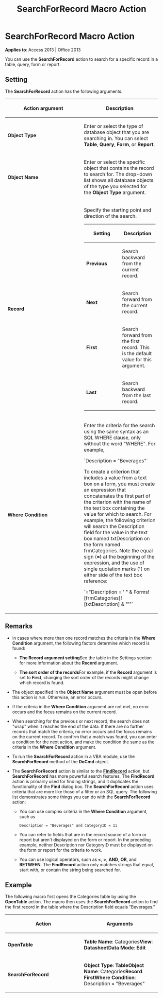 ﻿---
title: SearchForRecord Macro Action
TOCTitle: SearchForRecord Macro Action
ms:assetid: a3483c41-adb5-5923-55f4-1a3c4f60cb2f
ms:mtpsurl: https://msdn.microsoft.com/library/Ff821023(v=office.15)
ms:contentKeyID: 48546781
ms.date: 09/18/2015
mtps_version: v=office.15
f1_keywords:
- vbaac10.chm118713
f1_categories:
- Office.Version=v15
---

# SearchForRecord Macro Action


**Applies to**: Access 2013 | Office 2013

You can use the **SearchForRecord** action to search for a specific record in a table, query, form or report.

## Setting

The **SearchForRecord** action has the following arguments.

<table>
<colgroup>
<col style="width: 50%" />
<col style="width: 50%" />
</colgroup>
<thead>
<tr class="header">
<th><p>Action argument</p></th>
<th><p>Description</p></th>
</tr>
</thead>
<tbody>
<tr class="odd">
<td><p><strong>Object Type</strong></p></td>
<td><p>Enter or select the type of database object that you are searching in. You can select <strong>Table</strong>, <strong>Query</strong>, <strong>Form</strong>, or <strong>Report</strong>.</p></td>
</tr>
<tr class="even">
<td><p><strong>Object Name</strong></p></td>
<td><p>Enter or select the specific object that contains the record to search for. The drop-down list shows all database objects of the type you selected for the <strong>Object Type</strong> argument.</p></td>
</tr>
<tr class="odd">
<td><p><strong>Record</strong></p></td>
<td><p>Specify the starting point and direction of the search.</p>
<div class="tableSection">
<table>
<colgroup>
<col style="width: 50%" />
<col style="width: 50%" />
</colgroup>
<thead>
<tr class="header">
<th><p>Setting</p></th>
<th><p>Description</p></th>
</tr>
</thead>
<tbody>
<tr class="odd">
<td><p><strong>Previous</strong></p></td>
<td><p>Search backward from the current record.</p></td>
</tr>
<tr class="even">
<td><p><strong>Next</strong></p></td>
<td><p>Search forward from the current record.</p></td>
</tr>
<tr class="odd">
<td><p><strong>First</strong></p></td>
<td><p>Search forward from the first record. This is the default value for this argument.</p></td>
</tr>
<tr class="even">
<td><p><strong>Last</strong></p></td>
<td><p>Search backward from the last record.</p></td>
</tr>
</tbody>
</table>

</div></td>
</tr>
<tr class="even">
<td><p><strong>Where Condition</strong></p></td>
<td><p>Enter the criteria for the search using the same syntax as an SQL WHERE clause, only without the word &quot;WHERE&quot;. For example,</p>
<p>`Description = "Beverages"`</p>
<p>To create a criterion that includes a value from a text box on a form, you must create an expression that concatenates the first part of the criterion with the name of the text box containing the value for which to search. For example, the following criterion will search the Description field for the value in the text box named txtDescription on the form named frmCategories. Note the equal sign (<strong>=</strong>) at the beginning of the expression, and the use of single quotation marks (<strong>'</strong>) on either side of the text box reference:</p>
<p>`="Description = ' " & Forms![frmCategories]![txtDescription] & "'"`</p></td>
</tr>
</tbody>
</table>


## Remarks

- In cases where more than one record matches the criteria in the **Where Condition** argument, the following factors determine which record is found:
    
  - **The Record argument setting**See the table in the Settings section for more information about the **Record** argument.
    
  - **The sort order of the records**For example, if the **Record** argument is set to **First**, changing the sort order of the records might change which record is found.

- The object specified in the **Object Name** argument must be open before this action is run. Otherwise, an error occurs.

- If the criteria in the **Where Condition** argument are not met, no error occurs and the focus remains on the current record.

- When searching for the previous or next record, the search does not "wrap" when it reaches the end of the data. If there are no further records that match the criteria, no error occurs and the focus remains on the current record. To confirm that a match was found, you can enter a condition for the next action, and make the condition the same as the criteria in the **Where Condition** argument.

- To run the **SearchForRecord** action in a VBA module, use the **SearchForRecord** method of the **DoCmd** object.

- The **SearchForRecord** action is similar to the **[FindRecord](findrecord-macro-action.md)** action, but **SearchForRecord** has more powerful search features. The **FindRecord** action is primarily used for finding strings, and it duplicates the functionality of the **Find** dialog box. The **SearchForRecord** action uses criteria that are more like those of a filter or an SQL query. The following list demonstrates some things you can do with the **SearchForRecord** action:
    
  - You can use complex criteria in the **Where Condition** argument, such as
        
    `Description = "Beverages" and CategoryID = 11`
    
  - You can refer to fields that are in the record source of a form or report but aren't displayed on the form or report. In the preceding example, neither Description nor CategoryID must be displayed on the form or report for the criteria to work.
    
  - You can use logical operators, such as **\<**, **\>**, **AND**, **OR**, and **BETWEEN**. The **FindRecord** action only matches strings that equal, start with, or contain the string being searched for.

## Example

The following macro first opens the Categories table by using the **OpenTable** action. The macro then uses the **SearchForRecord** action to find the first record in the table where the Description field equals "Beverages."

<table>
<colgroup>
<col style="width: 50%" />
<col style="width: 50%" />
</colgroup>
<thead>
<tr class="header">
<th><p>Action</p></th>
<th><p>Arguments</p></th>
</tr>
</thead>
<tbody>
<tr class="odd">
<td><p><strong>OpenTable</strong></p></td>
<td><p><strong>Table Name</strong>: Categories<strong>View</strong>: <strong>DatasheetData Mode</strong>: <strong>Edit</strong></p></td>
</tr>
<tr class="even">
<td><p><strong>SearchForRecord</strong></p></td>
<td><p><strong>Object Type</strong>: <strong>TableObject Name</strong>: Categories<strong>Record</strong>: <strong>FirstWhere Condition</strong>: Description = &quot;Beverages&quot;</p></td>
</tr>
</tbody>
</table>

